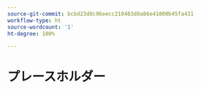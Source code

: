 ```yaml
---
source-git-commit: bcbd23d8c96eecc210483d8a86e41000b45fa431
workflow-type: ht
source-wordcount: '1'
ht-degree: 100%

---
```

# プレースホルダー
